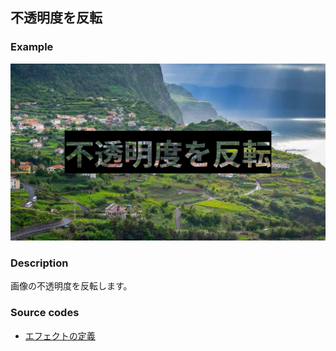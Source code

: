 ## 不透明度を反転

### Example

![](https://raw.githubusercontent.com/b-editor/LearnBEditor/main/ja-JP/images/reverse-opacity.jpg)

### Description

画像の不透明度を反転します。

### Source codes

* [エフェクトの定義](https://github.com/b-editor/BEditor/blob/main/src/libraries/BEditor.Primitive/Effects/PrimitiveImages/ReverseOpacity.cs)